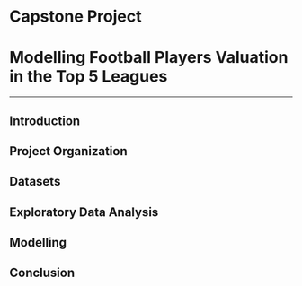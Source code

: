# Capstone Project
# Modelling Football Players Valuation in the Top 5 Leagues

--------------------------------------------------------

Introduction
--------------------------------------------------------



Project Organization
--------------------------------------------------------



Datasets
--------------------------------------------------------




Exploratory Data Analysis
--------------------------------------------------------



Modelling
--------------------------------------------------------



Conclusion
--------------------------------------------------------
